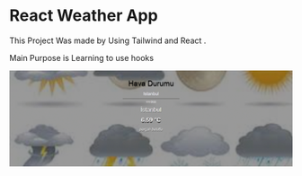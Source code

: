 <h1>React Weather App </h1>

<p>This Project Was made by Using Tailwind and React . </p>
<p> Main Purpose  is Learning to use hooks</p>

![](https://github.com/Fatma1981/react-weather-app/blob/main/src/ekran%20resmi.gif)


